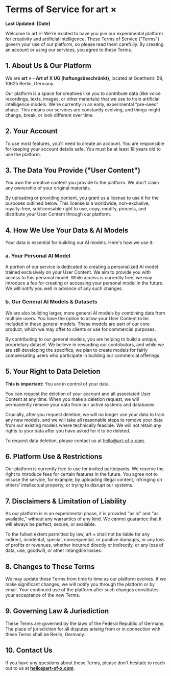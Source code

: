 # Terms of Service for art ×

**Last Updated: [Date]**

Welcome to art ×! We're excited to have you join our experimental platform for creativity and artificial intelligence. These Terms of Service ("Terms") govern your use of our platform, so please read them carefully. By creating an account or using our services, you agree to these Terms.

## 1. About Us & Our Platform

We are **art × - Art of X UG (haftungsbeschränkt)**, located at Goethestr. 59, 10625 Berlin, Germany.

Our platform is a space for creatives like you to contribute data (like voice recordings, texts, images, or other materials) that we use to train artificial intelligence models. We're currently in an early, experimental "pre-seed" phase. This means our services are constantly evolving, and things might change, break, or look different over time.

## 2. Your Account

To use most features, you'll need to create an account. You are responsible for keeping your account details safe. You must be at least 18 years old to use the platform.

## 3. The Data You Provide ("User Content")

You own the creative content you provide to the platform. We don't claim any ownership of your original materials.

By uploading or providing content, you grant us a license to use it for the purposes outlined below. This license is a worldwide, non-exclusive, royalty-free, sublicensable right to use, copy, modify, process, and distribute your User Content through our platform.

## 4. How We Use Your Data & AI Models

Your data is essential for building our AI models. Here's how we use it:

### a. Your Personal AI Model

A portion of our service is dedicated to creating a personalized AI model trained exclusively on your User Content. We aim to provide you with access to this personal model. While access is currently free, we may introduce a fee for creating or accessing your personal model in the future. We will notify you well in advance of any such changes.

### b. Our General AI Models & Datasets

We are also building larger, more general AI models by combining data from multiple users. You have the option to allow your User Content to be included in these general models. These models are part of our core product, which we may offer to clients or use for commercial purposes.

By contributing to our general models, you are helping to build a unique, proprietary dataset. We believe in rewarding our contributors, and while we are still developing the specifics, we plan to create models for fairly compensating users who participate in building our commercial offerings.

## 5. Your Right to Data Deletion

**This is important:** You are in control of your data.

You can request the deletion of your account and all associated User Content at any time. When you make a deletion request, we will permanently remove your data from our active systems and databases.

Crucially, after you request deletion, we will no longer use your data to train any new models, and we will take all reasonable steps to remove your data from our existing models where technically feasible. We will not retain any rights to your data after you have asked for it to be deleted.

To request data deletion, please contact us at [hello@art-of-x.com](mailto:hello@art-of-x.com).

## 6. Platform Use & Restrictions

Our platform is currently free to use for invited participants. We reserve the right to introduce fees for certain features in the future. You agree not to misuse the service, for example, by uploading illegal content, infringing on others' intellectual property, or trying to disrupt our systems.

## 7. Disclaimers & Limitation of Liability

As our platform is in an experimental phase, it is provided "as is" and "as available," without any warranties of any kind. We cannot guarantee that it will always be perfect, secure, or available.

To the fullest extent permitted by law, art × shall not be liable for any indirect, incidental, special, consequential, or punitive damages, or any loss of profits or revenues, whether incurred directly or indirectly, or any loss of data, use, goodwill, or other intangible losses.

## 8. Changes to These Terms

We may update these Terms from time to time as our platform evolves. If we make significant changes, we will notify you through the platform or by email. Your continued use of the platform after such changes constitutes your acceptance of the new Terms.

## 9. Governing Law & Jurisdiction

These Terms are governed by the laws of the Federal Republic of Germany. The place of jurisdiction for all disputes arising from or in connection with these Terms shall be Berlin, Germany.

## 10. Contact Us

If you have any questions about these Terms, please don't hesitate to reach out to us at **hello@art-of-x.com**.
